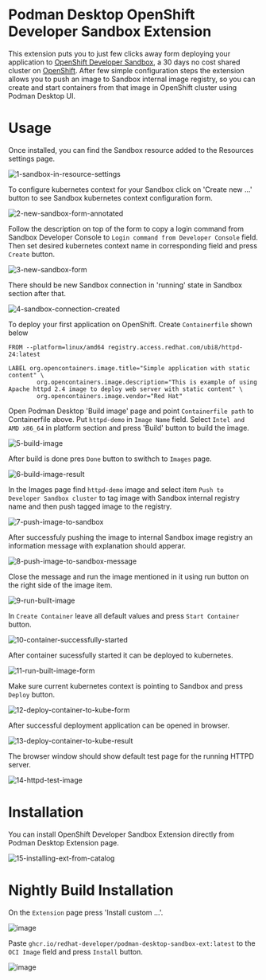 # Podman Desktop OpenShift Developer Sandbox Extension

This extension puts you to just few clicks away form deploying your application to [OpenShift Developer Sandbox](https://developers.redhat.com/developer-sandbox), a 30 days no cost shared cluster on [OpenShift](https://www.redhat.com/en/technologies/cloud-computing/openshift).
After few simple configuration steps the extension allows you to push an image to Sandbox internal image registry, so you can create and start containers from that image in OpenShift cluster using Podman Desktop UI.

# Usage

Once installed, you can find the Sandbox resource added to the Resources settings page.

![1-sandbox-in-resource-settings](https://github.com/redhat-developer/podman-desktop-sandbox-ext/assets/620330/133c684f-a09f-4aa4-8447-29e5700af51c)

To configure kubernetes context for your Sandbox click on 'Create new ...' button to see Sandbox kubernetes context configuration form.

![2-new-sandbox-form-annotated](https://github.com/redhat-developer/podman-desktop-sandbox-ext/assets/620330/80e22375-7d69-43cb-ad06-4dd1dd1777ea)

Follow the description on top of the form to copy a login command from Sandbox Developer Console to `Login command from Developer Console` field. Then set desired kubernetes context name in corresponding field and press `Create` button.

![3-new-sandbox-form](https://github.com/redhat-developer/podman-desktop-sandbox-ext/assets/620330/fc1cb010-4f86-46c6-853f-428c73f4544e)

There should be new Sandbox connection in 'running' state in Sandbox section after that.

![4-sandbox-connection-created](https://github.com/redhat-developer/podman-desktop-sandbox-ext/assets/620330/45082f01-5cb7-4087-be31-d6ca8152f527)

To deploy your first application on OpenShift. Create `Containerfile` shown below

```
FROM --platform=linux/amd64 registry.access.redhat.com/ubi8/httpd-24:latest

LABEL org.opencontainers.image.title="Simple application with static content" \
        org.opencontainers.image.description="This is example of using Apache httpd 2.4 image to deploy web server with static content" \
        org.opencontainers.image.vendor="Red Hat"
```

Open Podman Desktop 'Build image' page and point `Containerfile path` to Containerfile above. Put `httpd-demo`
in `Image Name` field. Select `Intel and AMD x86_64` in platform section and press 'Build' button to build the image.

![5-build-image](https://github.com/redhat-developer/podman-desktop-sandbox-ext/assets/620330/7ab6e96a-a5a4-4dde-991f-f9f372200e60)

After build is done pres `Done` button to swithch to `Images` page.

![6-build-image-result](https://github.com/redhat-developer/podman-desktop-sandbox-ext/assets/620330/40754e69-7f90-460d-92fb-dc4dcd1cea11)

In the Images page find `httpd-demo` image and select item `Push to Developer Sandbox cluster` to tag image with
Sandbox internal registry name and then push tagged image to the registry.

![7-push-image-to-sandbox](https://github.com/redhat-developer/podman-desktop-sandbox-ext/assets/620330/c2e2ada8-ca38-488d-b86e-1c1778a27d62)

After successfuly pushing the image to internal Sandbox image registry an information message with explanation should apperar.

![8-push-image-to-sandbox-message](https://github.com/redhat-developer/podman-desktop-sandbox-ext/assets/620330/7d96552b-4f6e-4ffd-b7ae-64f46c87ff6e)

Close the message and run the image mentioned in it using run button on the right side of the image item.

![9-run-built-image](https://github.com/redhat-developer/podman-desktop-sandbox-ext/assets/620330/d3a694e7-5b41-4ed0-972d-2bdcf134e7f0)

In `Create Container` leave all default values and press `Start Container` button.

![10-container-successfully-started](https://github.com/redhat-developer/podman-desktop-sandbox-ext/assets/620330/2f85abd9-442e-477a-8c6f-641240c39526)

After container sucessfully started it can be deployed to kubernetes.

![11-run-built-image-form](https://github.com/redhat-developer/podman-desktop-sandbox-ext/assets/620330/b9b41027-3da4-45be-b77a-94f94c07a9a9)

Make sure current kubernetes context is pointing to Sandbox and press `Deploy` button.

![12-deploy-container-to-kube-form](https://github.com/redhat-developer/podman-desktop-sandbox-ext/assets/620330/ead4d044-3ca1-4b44-943d-453f36fe8a63)

After successful deployment application can be opened in browser.

![13-deploy-container-to-kube-result](https://github.com/redhat-developer/podman-desktop-sandbox-ext/assets/620330/b68f5c2c-348d-4615-b10b-c64167723bf7)

The browser window should show default test page for the running HTTPD server.

![14-httpd-test-image](https://github.com/redhat-developer/podman-desktop-sandbox-ext/assets/620330/1682f764-d722-43d9-a9ad-6278631c9d7a)

# Installation

You can install OpenShift Developer Sandbox Extension directly from Podman Desktop Extension page.

![15-installing-ext-from-catalog](https://github.com/redhat-developer/podman-desktop-sandbox-ext/assets/620330/0bb14df3-1f6a-48d6-9d48-1ddf90ea0eb3)

# Nightly Build Installation

On the `Extension` page press 'Install custom ...'.

![image](https://github.com/redhat-developer/podman-desktop-sandbox-ext/assets/620330/97b4a51a-8c3c-4663-9c17-291022cdb57b)

Paste `ghcr.io/redhat-developer/podman-desktop-sandbox-ext:latest` to the `OCI Image` field and press `Install` button.

![image](https://github.com/redhat-developer/podman-desktop-sandbox-ext/assets/620330/65ccbbcd-6c86-4f06-9033-119ec6b1a990)


